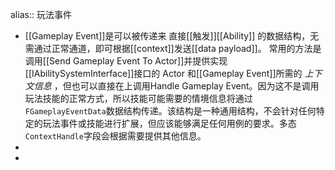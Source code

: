 alias:: 玩法事件

- [[Gameplay Event]]是可以被传递来 直接[[触发]][[Ability]] 的数据结构，无需通过正常通道，即可根据[[context]]发送[[data payload]]。
  常用的方法是调用[[Send Gameplay Event To Actor]]并提供实现[[IAbilitySystemInterface]]接口的 Actor 和[[Gameplay Event]]所需的 *上下文信息* ，但也可以直接在上调用Handle Gameplay Event。因为这不是调用玩法技能的正常方式，所以技能可能需要的情境信息将通过`FGameplayEventData`数据结构传递。该结构是一种通用结构，不会针对任何特定的玩法事件或技能进行扩展，但应该能够满足任何用例的要求。多态`ContextHandle`字段会根据需要提供其他信息。
-
-